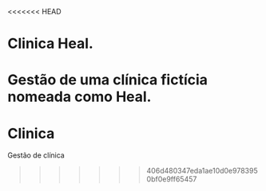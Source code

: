 <<<<<<< HEAD
# Clinica Heal.
Gestão de uma clínica fictícia nomeada como Heal.
=======
# Clinica
Gestão de clínica
>>>>>>> 406d480347eda1ae10d0e9783950bf0e9ff65457
